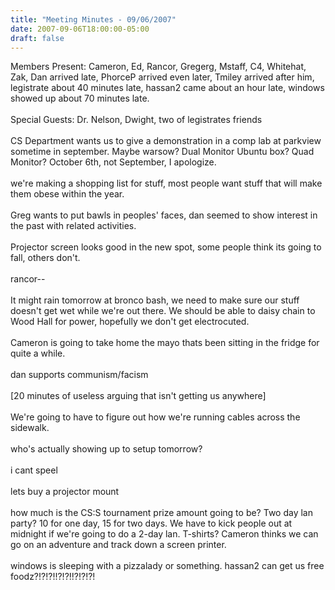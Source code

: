 ```yaml
---
title: "Meeting Minutes - 09/06/2007"
date: 2007-09-06T18:00:00-05:00
draft: false
---
```


Members Present: Cameron, Ed, Rancor, Gregerg, Mstaff, C4, Whitehat, Zak, Dan arrived late, PhorceP arrived even later, Tmiley arrived after him, legistrate about 40 minutes late, hassan2 came about an hour late, windows showed up about 70 minutes late.<br />
<br />
Special Guests: Dr. Nelson, Dwight, two of legistrates friends<br />
<br />
CS Department wants us to give a demonstration in a comp lab at parkview sometime in september. Maybe warsow? Dual Monitor Ubuntu box? Quad Monitor? October 6th, not September, I apologize.<br />
<br />
we're making a shopping list for stuff, most people want stuff that will make them obese within the year.<br />
<br />
Greg wants to put bawls in peoples' faces, dan seemed to show interest in the past with related activities.<br />
<br />
Projector screen looks good in the new spot, some people think its going to fall, others don't.<br />
<br />
rancor--<br />
<br />
It might rain tomorrow at bronco bash, we need to make sure our stuff doesn't get wet while we're out there. We should be able to daisy chain to Wood Hall for power, hopefully we don't get electrocuted.<br />
<br />
Cameron is going to take home the mayo thats been sitting in the fridge for quite a while.<br />
<br />
dan supports communism/facism<br />
<br />
[20 minutes of useless arguing that isn't getting us anywhere]<br />
<br />
We're going to have to figure out how we're running cables across the sidewalk.<br />
<br />
who's actually showing up to setup tomorrow?<br />
<br />
i cant speel<br />
<br />
lets buy a projector mount<br />
<br />
how much is the CS:S tournament prize amount going to be? Two day lan party? 10 for one day, 15 for two days. We have to kick people out at midnight if we're going to do a 2-day lan. T-shirts? Cameron thinks we can go on an adventure and track down a screen printer.<br />
<br />
windows is sleeping with a pizzalady or something. hassan2 can get us free foodz?!?!?!!?!?!!?!?!?!